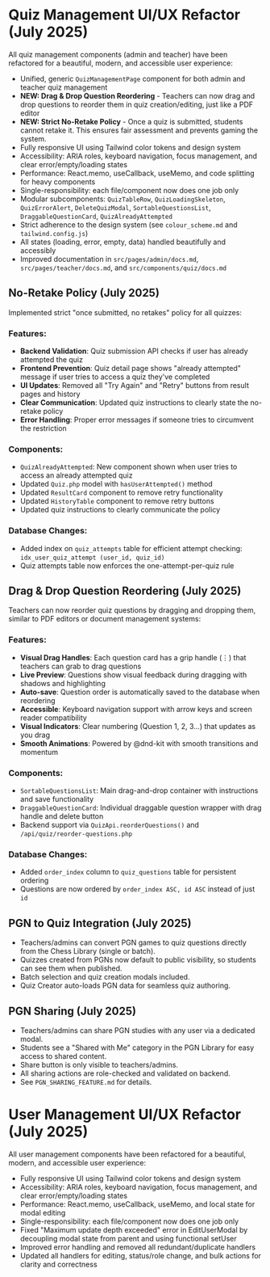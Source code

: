 # Quiz Management UI/UX Refactor (July 2025)

All quiz management components (admin and teacher) have been refactored for a beautiful, modern, and accessible user experience:

- Unified, generic `QuizManagementPage` component for both admin and teacher quiz management
- **NEW: Drag & Drop Question Reordering** - Teachers can now drag and drop questions to reorder them in quiz creation/editing, just like a PDF editor
- **NEW: Strict No-Retake Policy** - Once a quiz is submitted, students cannot retake it. This ensures fair assessment and prevents gaming the system.
- Fully responsive UI using Tailwind color tokens and design system
- Accessibility: ARIA roles, keyboard navigation, focus management, and clear error/empty/loading states
- Performance: React.memo, useCallback, useMemo, and code splitting for heavy components
- Single-responsibility: each file/component now does one job only
- Modular subcomponents: `QuizTableRow`, `QuizLoadingSkeleton`, `QuizErrorAlert`, `DeleteQuizModal`, `SortableQuestionsList`, `DraggableQuestionCard`, `QuizAlreadyAttempted`
- Strict adherence to the design system (see `colour_scheme.md` and `tailwind.config.js`)
- All states (loading, error, empty, data) handled beautifully and accessibly
- Improved documentation in `src/pages/admin/docs.md`, `src/pages/teacher/docs.md`, and `src/components/quiz/docs.md`

## No-Retake Policy (July 2025)

Implemented strict "once submitted, no retakes" policy for all quizzes:

### Features:
- **Backend Validation**: Quiz submission API checks if user has already attempted the quiz
- **Frontend Prevention**: Quiz detail page shows "already attempted" message if user tries to access a quiz they've completed
- **UI Updates**: Removed all "Try Again" and "Retry" buttons from result pages and history
- **Clear Communication**: Updated quiz instructions to clearly state the no-retake policy
- **Error Handling**: Proper error messages if someone tries to circumvent the restriction

### Components:
- `QuizAlreadyAttempted`: New component shown when user tries to access an already attempted quiz
- Updated `Quiz.php` model with `hasUserAttempted()` method
- Updated `ResultCard` component to remove retry functionality
- Updated `HistoryTable` component to remove retry buttons
- Updated quiz instructions to clearly communicate the policy

### Database Changes:
- Added index on `quiz_attempts` table for efficient attempt checking: `idx_user_quiz_attempt (user_id, quiz_id)`
- Quiz attempts table now enforces the one-attempt-per-quiz rule

## Drag & Drop Question Reordering (July 2025)

Teachers can now reorder quiz questions by dragging and dropping them, similar to PDF editors or document management systems:

### Features:
- **Visual Drag Handles**: Each question card has a grip handle (⋮) that teachers can grab to drag questions
- **Live Preview**: Questions show visual feedback during dragging with shadows and highlighting
- **Auto-save**: Question order is automatically saved to the database when reordering
- **Accessible**: Keyboard navigation support with arrow keys and screen reader compatibility
- **Visual Indicators**: Clear numbering (Question 1, 2, 3...) that updates as you drag
- **Smooth Animations**: Powered by @dnd-kit with smooth transitions and momentum

### Components:
- `SortableQuestionsList`: Main drag-and-drop container with instructions and save functionality
- `DraggableQuestionCard`: Individual draggable question wrapper with drag handle and delete button
- Backend support via `QuizApi.reorderQuestions()` and `/api/quiz/reorder-questions.php`

### Database Changes:
- Added `order_index` column to `quiz_questions` table for persistent ordering
- Questions are now ordered by `order_index ASC, id ASC` instead of just `id`

## PGN to Quiz Integration (July 2025)

- Teachers/admins can convert PGN games to quiz questions directly from the Chess Library (single or batch).
- Quizzes created from PGNs now default to public visibility, so students can see them when published.
- Batch selection and quiz creation modals included.
- Quiz Creator auto-loads PGN data for seamless quiz authoring.

## PGN Sharing (July 2025)

- Teachers/admins can share PGN studies with any user via a dedicated modal.
- Students see a "Shared with Me" category in the PGN Library for easy access to shared content.
- Share button is only visible to teachers/admins.
- All sharing actions are role-checked and validated on backend.
- See `PGN_SHARING_FEATURE.md` for details.

# User Management UI/UX Refactor (July 2025)

All user management components have been refactored for a beautiful, modern, and accessible user experience:

- Fully responsive UI using Tailwind color tokens and design system
- Accessibility: ARIA roles, keyboard navigation, focus management, and clear error/empty/loading states
- Performance: React.memo, useCallback, useMemo, and local state for modal editing
- Single-responsibility: each file/component now does one job only
- Fixed "Maximum update depth exceeded" error in EditUserModal by decoupling modal state from parent and using functional setUser
- Improved error handling and removed all redundant/duplicate handlers
- Updated all handlers for editing, status/role change, and bulk actions for clarity and correctness
